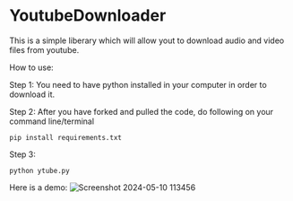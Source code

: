 # YoutubeDownloader
This is a simple liberary which will allow yout to download audio and video files from youtube.

How to use:

Step 1: You need to have python installed in your computer in order to download it.

Step 2: After you have forked and pulled the code, do following on your command line/terminal 
```
pip install requirements.txt
```
Step 3:
```
python ytube.py
```

Here is a demo:
![Screenshot 2024-05-10 113456](https://github.com/parneetsingh022/YoutubeDownloader/assets/99793808/772220fc-7894-4966-a437-616c317e94f0)
